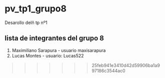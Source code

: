 # pv_tp1_grupo8
Desarollo delñ tp nº1

## lista de integrantes del grupo 8

1. Maximiliano Sarapura - usuario maxisarapura
2. Lucas Montes - usuario: Lucas522
>>>>>>> 25feb941e3410d42d59906ba1a997186c3544ac0
